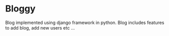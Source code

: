 # Bloggy
Blog implemented using django framework in python. Blog includes features to add blog, add new users etc ...
